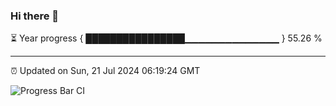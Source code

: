 ### Hi there 👋

⏳ Year progress { ████████████████▁▁▁▁▁▁▁▁▁▁▁▁▁▁ } 55.26 %

---

⏰ Updated on Sun, 21 Jul 2024 06:19:24 GMT

![Progress Bar CI](https://github.com/liununu/liununu/workflows/Progress%20Bar%20CI/badge.svg)
